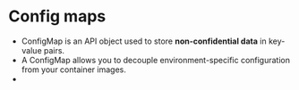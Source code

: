 # Config maps
-  ConfigMap is an API object used to store __non-confidential data__ in key-value pairs.
-  A ConfigMap allows you to decouple environment-specific configuration from your container images.
-  
